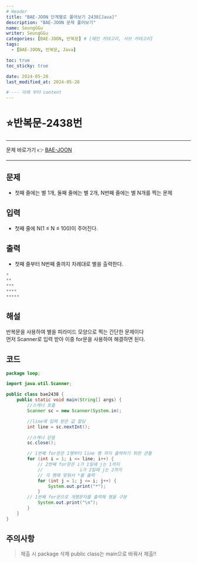 ```yaml
---
# Header
title: "BAE-JOON 단계별로 풀어보기 2438[Java]"
description: "BAE-JOON 문제 풀어보기"
name: SeungGGu
writer: SeungGGu
categories: [BAE-JOON, 반복문] # [메인 카테고리, 서브 카테고리]
tags:
  - [BAE-JOON, 반복문, Java]

toc: true
toc_sticky: true

date: 2024-05-28
last_modified_at: 2024-05-28

# --- 아래 부터 content
---
```


# ⭐반복문-2438번

---

문제 바로가기 👉 [BAE-JOON](https://www.acmicpc.net/problem/2438 "반복문")

---

## 문제

- 첫째 줄에는 별 1개, 둘째 줄에는 별 2개, N번째 줄에는 별 N개를 찍는 문제

## 입력

- 첫째 줄에 N(1 ≤ N ≤ 100)이 주어진다.

## 출력

- 첫째 줄부터 N번째 줄까지 차례대로 별을 출력한다.

```Java
*
**
***
****
*****
```

## 해설

반복문을 사용하여 별을 피라미드 모양으로 찍는 간단한 문제이다  
먼저 Scanner로 입력 받아 이중 for문을 사용하여 해결하면 된다.

## 코드

```java
package loop;

import java.util.Scanner;

public class bae2438 {
    public static void main(String[] args) {
        //스캐너 호출
        Scanner sc = new Scanner(System.in);

        //line에 입력 받은 값 할당
        int line = sc.nextInt();

        //스캐너 닫음
        sc.close();

        // 1번째 for문은 1행부터 line 행 까지 출력하기 위한 큰틀
        for (int i = 1; i <= line; i++) {
            // 2번째 for문은 i가 1일때 j는 1까지
            //              i가 2일때 j는 2까지
            // 각 행에 맞춰서 *를 출력
            for (int j = 1; j <= i; j++) {
                System.out.print("*");
            }
        // 1번째 for문으로 개행문자를 출력해 행을 구분
            System.out.print("\n");
        }
    }
}
```

## 주의사항

> 제출 시 package 삭제 public class는 main으로 바꿔서 제출!!
